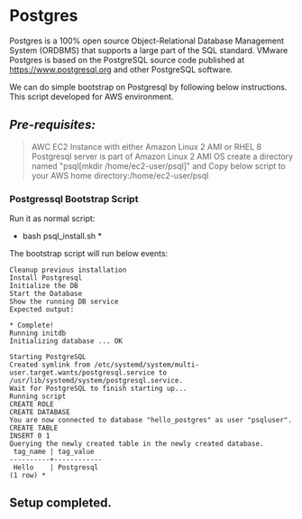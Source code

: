 # Postgres

Postgres is a 100% open source Object-Relational Database Management System (ORDBMS) that supports a large part of the SQL standard.
VMware Postgres is based on the PostgreSQL source code published at https://www.postgresql.org and other PostgreSQL software.

We can do simple bootstrap on Postgresql by following below instructions. This script developed for AWS environment. 

## *Pre-requisites:*

> AWC EC2 Instance with either Amazon Linux 2 AMI or RHEL 8
> Postgresql server is part of Amazon Linux 2 AMI OS
> create a directory named "psql[mkdir /home/ec2-user/psql]" and Copy below script to your AWS home directory:/home/ec2-user/psql

### Postgressql Bootstrap Script
Run it as normal script:

* bash psql_install.sh *

The bootstrap script will run below events:

```
Cleanup previous installation
Install Postgresql
Initialize the DB
Start the Database
Show the running DB service
Expected output:

* Complete!
Running initdb
Initializing database ... OK

Starting PostgreSQL
Created symlink from /etc/systemd/system/multi-user.target.wants/postgresql.service to /usr/lib/systemd/system/postgresql.service.
Wait for PostgreSQL to finish starting up...
Running script
CREATE ROLE
CREATE DATABASE
You are now connected to database "hello_postgres" as user "psqluser".
CREATE TABLE
INSERT 0 1
Querying the newly created table in the newly created database.
 tag_name | tag_value
----------+------------
 Hello    | Postgresql
(1 row) *
```
## Setup completed.
